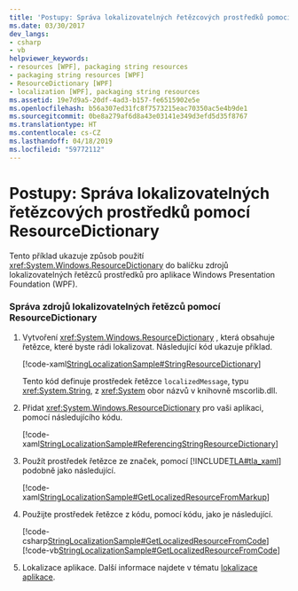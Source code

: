 ```yaml
---
title: 'Postupy: Správa lokalizovatelných řetězcových prostředků pomocí ResourceDictionary'
ms.date: 03/30/2017
dev_langs:
- csharp
- vb
helpviewer_keywords:
- resources [WPF], packaging string resources
- packaging string resources [WPF]
- ResourceDictionary [WPF]
- localization [WPF], packaging string resources
ms.assetid: 19e7d9a5-20df-4ad3-b157-fe6515902e5e
ms.openlocfilehash: b56a307ed31fc8f7573215eac70350ac5e4b9de1
ms.sourcegitcommit: 0be8a279af6d8a43e03141e349d3efd5d35f8767
ms.translationtype: HT
ms.contentlocale: cs-CZ
ms.lasthandoff: 04/18/2019
ms.locfileid: "59772112"
---
```

# <a name="how-to-use-a-resourcedictionary-to-manage-localizable-string-resources"></a>Postupy: Správa lokalizovatelných řetězcových prostředků pomocí ResourceDictionary
Tento příklad ukazuje způsob použití <xref:System.Windows.ResourceDictionary> do balíčku zdrojů lokalizovatelných řetězců prostředků pro aplikace Windows Presentation Foundation (WPF).  
  
### <a name="to-use-a-resourcedictionary-to-manage-localizable-string-resources"></a>Správa zdrojů lokalizovatelných řetězců pomocí ResourceDictionary  
  
1. Vytvoření <xref:System.Windows.ResourceDictionary> , která obsahuje řetězce, které byste rádi lokalizovat. Následující kód ukazuje příklad.  
  
     [!code-xaml[StringLocalizationSample#StringResourceDictionary](~/samples/snippets/csharp/VS_Snippets_Wpf/StringLocalizationSample/CSharp/StringResources.xaml#stringresourcedictionary)]  
  
     Tento kód definuje prostředek řetězce `localizedMessage`, typu <xref:System.String>, z <xref:System> obor názvů v knihovně mscorlib.dll.  
  
2. Přidat <xref:System.Windows.ResourceDictionary> pro vaši aplikaci, pomocí následujícího kódu.  
  
     [!code-xaml[StringLocalizationSample#ReferencingStringResourceDictionary](~/samples/snippets/csharp/VS_Snippets_Wpf/StringLocalizationSample/CSharp/App.xaml#referencingstringresourcedictionary)]  
  
3. Použít prostředek řetězce ze značek, pomocí [!INCLUDE[TLA#tla_xaml](../../../../includes/tlasharptla-xaml-md.md)] podobně jako následující.  
  
     [!code-xaml[StringLocalizationSample#GetLocalizedResourceFromMarkup](~/samples/snippets/csharp/VS_Snippets_Wpf/StringLocalizationSample/CSharp/MainWindow.xaml#getlocalizedresourcefrommarkup)]  
  
4. Použijte prostředek řetězce z kódu, pomocí kódu, jako je následující.  
  
     [!code-csharp[StringLocalizationSample#GetLocalizedResourceFromCode](~/samples/snippets/csharp/VS_Snippets_Wpf/StringLocalizationSample/CSharp/MainWindow.xaml.cs#getlocalizedresourcefromcode)]
     [!code-vb[StringLocalizationSample#GetLocalizedResourceFromCode](~/samples/snippets/visualbasic/VS_Snippets_Wpf/StringLocalizationSample/VisualBasic/MainWindow.xaml.vb#getlocalizedresourcefromcode)]  
  
5. Lokalizace aplikace. Další informace najdete v tématu [lokalizace aplikace](how-to-localize-an-application.md).
